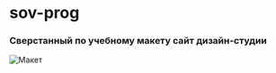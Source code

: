 # sov-prog
### Сверстанный по учебному макету сайт дизайн-студии

![Макет](https://github.com/fakheet/sov-prog/blob/master/layout/layout.jpg)
